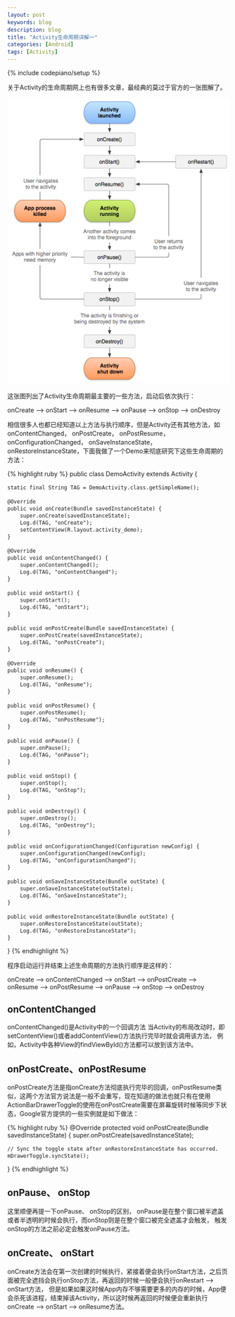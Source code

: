 ```yaml
---
layout: post
keywords: blog
description: blog
title: "Activity生命周期详解一"
categories: [Android]
tags: [Activity]
---
```

{% include codepiano/setup %}

关于Activity的生命周期网上也有很多文章，最经典的莫过于官方的一张图解了。

<img src="/image/activity_lifecycle.png" />

这张图列出了Activity生命周期最主要的一些方法，启动后依次执行：

onCreate --> onStart --> onResume --> onPause --> onStop --> onDestroy

相信很多人也都已经知道以上方法与执行顺序，但是Activity还有其他方法，如onContentChanged， onPostCreate， onPostResume， onConfigurationChanged， onSaveInstanceState， onRestoreInstanceState，下面我做了一个Demo来彻底研究下这些生命周期的方法：

{% highlight ruby %}
public class DemoActivity extends Activity {

	static final String TAG = DemoActivity.class.getSimpleName();

	@Override
	public void onCreate(Bundle savedInstanceState) {
		super.onCreate(savedInstanceState);
		Log.d(TAG, "onCreate");
		setContentView(R.layout.activity_demo);
	}

	@Override
	public void onContentChanged() {
		super.onContentChanged();
		Log.d(TAG, "onContentChanged");
	}

	public void onStart() {
		super.onStart();
		Log.d(TAG, "onStart");
	}

	public void onPostCreate(Bundle savedInstanceState) {
		super.onPostCreate(savedInstanceState);
		Log.d(TAG, "onPostCreate");
	}

	@Override
	public void onResume() {
		super.onResume();
		Log.d(TAG, "onResume");
	}

	public void onPostResume() {
		super.onPostResume();
		Log.d(TAG, "onPostResume");
	}

	public void onPause() {
		super.onPause();
		Log.d(TAG, "onPause");
	}

	public void onStop() {
		super.onStop();
		Log.d(TAG, "onStop");
	}

	public void onDestroy() {
		super.onDestroy();
		Log.d(TAG, "onDestroy");
	}

	public void onConfigurationChanged(Configuration newConfig) {
		super.onConfigurationChanged(newConfig);
		Log.d(TAG, "onConfigurationChanged");
	}

	public void onSaveInstanceState(Bundle outState) {
		super.onSaveInstanceState(outState);
		Log.d(TAG, "onSaveInstanceState");
	}

	public void onRestoreInstanceState(Bundle outState) {
		super.onRestoreInstanceState(outState);
		Log.d(TAG, "onRestoreInstanceState");
	}
}
{% endhighlight %}

程序启动运行并结束上述生命周期的方法执行顺序是这样的：

onCreate --> onContentChanged --> onStart --> onPostCreate --> onResume --> onPostResume --> onPause --> onStop --> onDestroy

## onContentChanged

onContentChanged()是Activity中的一个回调方法
当Activity的布局改动时，即setContentView()或者addContentView()方法执行完毕时就会调用该方法， 例如，Activity中各种View的findViewById()方法都可以放到该方法中。

## onPostCreate、onPostResume

onPostCreate方法是指onCreate方法彻底执行完毕的回调，onPostResume类似，这两个方法官方说法是一般不会重写，现在知道的做法也就只有在使用ActionBarDrawerToggle的使用在onPostCreate需要在屏幕旋转时候等同步下状态，Google官方提供的一些实例就是如下做法：

{% highlight ruby %}
@Override
protected void onPostCreate(Bundle savedInstanceState) {
    super.onPostCreate(savedInstanceState);

    // Sync the toggle state after onRestoreInstanceState has occurred.
    mDrawerToggle.syncState();
}
{% endhighlight %}

## onPause、 onStop

这里顺便再提一下onPause、 onStop的区别， onPause是在整个窗口被半遮盖或者半透明的时候会执行，而onStop则是在整个窗口被完全遮盖才会触发， 触发onStop的方法之前必定会触发onPause方法。

## onCreate、 onStart

onCreate方法会在第一次创建的时候执行，紧接着便会执行onStart方法，之后页面被完全遮挡会执行onStop方法，再返回的时候一般便会执行onRestart --> onStart方法， 但是如果如果这时候App内存不够需要更多的内存的时候，App便会杀死该进程，结束掉该Activity，所以这时候再返回的时候便会重新执行onCreate --> onStart --> onResume方法。


